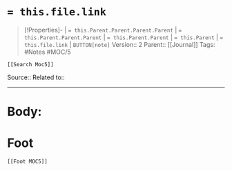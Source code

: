 # `= this.file.link`
>[!Properties]- | `= this.Parent.Parent.Parent.Parent` |  `= this.Parent.Parent.Parent` | `= this.Parent.Parent` | `= this.Parent` | `= this.file.link` | `BUTTON[note]`
>Version:: 2
>Parent:: [[Journal]]
>Tags: #Notes #MOC/5
```meta-bind-embed
[[Search Moc5]]
```
Source::
Related to::
***
# Body:









# Foot
```meta-bind-embed
[[Foot MOC5]]
```